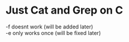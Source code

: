 # Just Cat and Grep on C

-f doesnt work (will be added later)     
-e only works once (will be fixed later)
